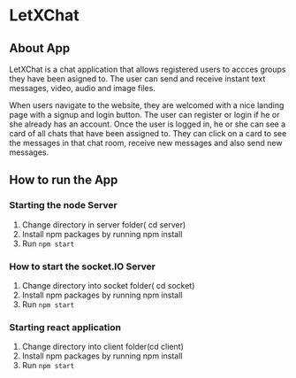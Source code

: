 # LetXChat

## About App

LetXChat is a chat application that allows registered users to accces groups they have been asigned to. The user can send and receive instant text messages, video, audio and image files.

When users navigate to the website, they are welcomed with a nice landing page with a signup and login button. The user can register or login if he or she already has an account. Once the user is logged in, he or she can see a card of all chats that have been assigned to. They can click on a card to see the messages in that chat room, receive new messages and also send new messages.

## How to run the App

### Starting the node Server

1. Change directory in server folder( cd server)
2. Install npm packages by running npm install
3. Run `npm start`

### How to start the socket.IO Server

1. Change directory into socket folder( cd socket)
2. Install npm packages by running npm install
3. Run `npm start`

### Starting react application

1. Change directory into client folder(cd client)
2. Install npm packages by running npm install
3. Run `npm start`
